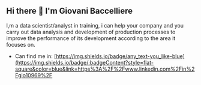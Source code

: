 ## Hi there 👋 I'm Giovani Baccelliere

<!--
**Gio10969/Gio10969** is a ✨ _special_ ✨ repository because its `README.md` (this file) appears on your GitHub profile.-->

I,m a data scientist/analyst in training, i can help your company and you carry out data analysis and development of production processes to improve the performance of its development according to the area it focuses on.
- Can find me in:
[https://img.shields.io/badge/any_text-you_like-blue](https://img.shields.io/badge/:badgeContent?style=flat-square&color=blue&link=https%3A%2F%2Fwww.linkedin.com%2Fin%2Fgio10969%2F


